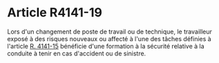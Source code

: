 # Article R4141-19

  
Lors d'un changement de poste de travail ou de technique, le travailleur exposé à des risques nouveaux ou affecté à l'une des tâches définies à l'article [R. 4141-15][1] bénéficie d'une formation à la sécurité relative à la conduite à tenir en cas d'accident ou de sinistre.

 [1]: /affichCodeArticle.do?cidTexte=LEGITEXT000006072050&idArticle=LEGIARTI000018488313&dateTexte=&categorieLien=cid